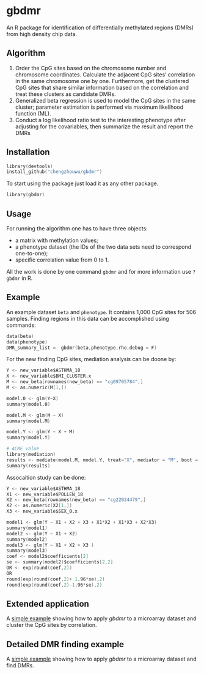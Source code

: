 gbdmr 
=======

An R package for identification of differentially methylated regions (DMRs) from high density chip data. 

Algorithm
--------
1. Order the CpG sites based on the chromosome number
and chromosome coordinates. Calculate the adjacent CpG sites’
correlation in the same chromosome one by one. Furthermore,
get the clustered CpG sites that share similar information based
on the correlation and treat these clusters as candidate DMRs.
2. Generalized beta regression is used to model the CpG
sites in the same cluster; parameter estimation is performed
via maximum likelihood function (ML).
3. Conduct a log likelihood ratio test to the interesting
phenotype after adjusting for the covariables, then summarize
the result and report the DMRs

Installation
------------

```s
library(devtools)
install_github("chengzhouwu/gbdmr")
```
To start using the package just load it as any other package.

```s
library(gbdmr)
```

Usage
-----
For running the algorithm one has to have three objects:

* a matrix with methylation values;
* a phenotype dataset (the IDs of the two data sets need to correspond one-to-one); 
* specific correlation value from 0 to 1.  

All the work is done by one command `gbdmr` and for more information use `?gbdmr` in R.

Example
-------

An example dataset `beta` and `phenotype`. It contains 1,000 CpG sites for 506 samples. Finding regions in this data can be accomplished using commands:

```s
data(beta)
data(phenotype)
DMR_summary_list =  gbdmr(beta,phenotype,rho,debug = F)
```
For the new finding CpG sites, mediation analysis can be doone by:

```s
Y <- new_variable$ASTHMA_18
X <- new_variable$BMI_CLUSTER.x
M <- new_beta[rownames(new_beta) == "cg09705784",]
M <- as.numeric(M[1,])

model.0 <- glm(Y~X)
summary(model.0)

model.M <- glm(M ~ X)
summary(model.M)

model.Y <- glm(Y ~ X + M)
summary(model.Y)

# ACME value
library(mediation)
results <- mediate(model.M, model.Y, treat="X", mediator = "M", boot = T, sims=500)
summary(results)
```

Assocaition study can be done:

```s
Y <- new_variable$ASTHMA_18
X1 <- new_variable$POLLEN_18
X2 <- new_beta[rownames(new_beta) == "cg22024479",]
X2 <- as.numeric(X2[1,])
X3 <- new_variable$SEX_0.x

model1 <- glm(Y ~ X1 + X2 + X3 + X1*X2 + X1*X3 + X2*X3)
summary(model1)
model2 <- glm(Y ~ X1 + X2)
summary(model2)
model3 <- glm(Y ~ X1 + X2 + X3 )
summary(model3)
coef <- model2$coefficients[2]
se <- summary(model2)$coefficients[2,2]
OR <- exp(round(coef,2))
OR
round(exp(round(coef,2)+ 1.96*se),2)
round(exp(round(coef,2)-1.96*se),2)
```
Extended application
-------

A [simple example](https://rpubs.com/chengzhouwu/973206)
showing how to apply *gbdmr* to a microarray dataset  and cluster the CpG sites by correlation.

Detailed DMR finding example
-------
A [simple example](https://rpubs.com/chengzhouwu/973223)
showing how to apply *gbdmr* to a microarray dataset  and find DMRs.

